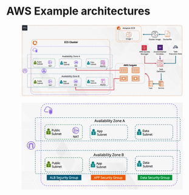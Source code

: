 # AWS Example architectures

<figure><img src="../../../../.gitbook/assets/image (25) (1) (1) (1) (1).png" alt=""><figcaption></figcaption></figure>

<figure><img src="../../../../.gitbook/assets/image (1) (2).png" alt=""><figcaption></figcaption></figure>

